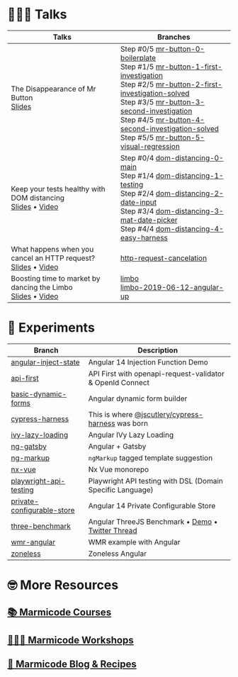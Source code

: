 # 👨🏻‍🍳 Talks

| Talks                                                                                                                                                                                                                                         | Branches                                                                                                                                                                                                                                                                                                                                                                                                                                                                                                                                                                                                                                                                                                                                                                                        |
| --------------------------------------------------------------------------------------------------------------------------------------------------------------------------------------------------------------------------------------------- | ----------------------------------------------------------------------------------------------------------------------------------------------------------------------------------------------------------------------------------------------------------------------------------------------------------------------------------------------------------------------------------------------------------------------------------------------------------------------------------------------------------------------------------------------------------------------------------------------------------------------------------------------------------------------------------------------------------------------------------------------------------------------------------------------- |
| The Disappearance of Mr Button <br> [Slides](https://drive.google.com/file/d/18gbAFs2svWVmA2709QIa0aotFUeU2bwg/view)                                                                                                                                       | Step #0/5 [mr-button-0-boilerplate](https://github.com/yjaaidi/experiments/tree/mr-button-0-boilerplate) <br> Step #1/5 [mr-button-1-first-investigation](https://github.com/yjaaidi/experiments/tree/mr-button-1-first-investigation) <br> Step #2/5 [mr-button-2-first-investigation-solved](https://github.com/yjaaidi/experiments/tree/mr-button-2-first-investigation-solved) <br> Step #3/5 [mr-button-3-second-investigation](https://github.com/yjaaidi/experiments/tree/mr-button-3-second-investigation) <br> Step #4/5 [mr-button-4-second-investigation-solved](https://github.com/yjaaidi/experiments/tree/mr-button-4-second-investigation-solved) <br> Step #5/5 [mr-button-5-visual-regression](https://github.com/yjaaidi/experiments/tree/mr-button-5-visual-regression) <br> |
| Keep your tests healthy with DOM distancing <br> [Slides](https://slides.com/yjaaidi/dom-distancing) • [Video](https://www.youtube.com/watch?v=ZKBHWcjFufw&list=PLmYjp4_mTlX5Wn3dRCV-2NqFGPqHQN1ek)                                           | Step #0/4 [dom-distancing-0-main](https://github.com/yjaaidi/experiments/tree/dom-distancing-0-main) <br> Step #1/4 [dom-distancing-1-testing](https://github.com/yjaaidi/experiments/tree/dom-distancing-1-testing) <br> Step #2/4 [dom-distancing-2-date-input](https://github.com/yjaaidi/experiments/tree/dom-distancing-2-date-input) <br> Step #3/4 [dom-distancing-3-mat-date-picker](https://github.com/yjaaidi/experiments/tree/dom-distancing-3-mat-date-picker) <br> Step #4/4 [dom-distancing-4-easy-harness](https://github.com/yjaaidi/experiments/tree/dom-distancing-4-easy-harness)                                                                                                                                                                                            |
| What happens when you cancel an HTTP request? <br> [Slides](https://slides.com/yjaaidi/what-happens-when-you-cancel-an-http-request-6ed586#/) • [Video](https://www.youtube.com/watch?v=5P9XVObbvS4&list=PLmYjp4_mTlX5Wn3dRCV-2NqFGPqHQN1ek)  | [http-request-cancelation](https://github.com/yjaaidi/experiments/tree/http-request-cancelation)                                                                                                                                                                                                                                                                                                                                                                                                                                                                                                                                                                                                                                                                                                |
| Boosting time to market by dancing the Limbo <br> [Slides](https://slides.com/yjaaidi/angular-up-boosting-time-to-market-by-dancing-the-limbo) • [Video](https://www.youtube.com/watch?v=izGz7H-8yIk&list=PLmYjp4_mTlX5Wn3dRCV-2NqFGPqHQN1ek) | [limbo](https://github.com/yjaaidi/experiments/tree/limbo) <br> [limbo-2019-06-12-angular-up](https://github.com/yjaaidi/experiments/tree/limbo-2019-06-12-angular-up)                                                                                                                                                                                                                                                                                                                                                                                                                                                                                                                                                                                                                          |

# 🧪 Experiments

| Branch                                                                                               | Description                                                                                                                                        |
| ---------------------------------------------------------------------------------------------------- | -------------------------------------------------------------------------------------------------------------------------------------------------- |
| [angular-inject-state](https://github.com/yjaaidi/experiments/tree/inject-rx-state)                  | Angular 14 Injection Function Demo                                                                                                                 |
| [api-first](https://github.com/yjaaidi/experiments/tree/api-first)                                   | API First with openapi-request-validator & OpenId Connect                                                                                          |
| [basic-dynamic-forms](https://github.com/yjaaidi/experiments/tree/basic-dynamic-forms)               | Angular dynamic form builder                                                                                                                       |
| [cypress-harness](https://github.com/yjaaidi/experiments/tree/cypress-harness)                       | This is where [@jscutlery/cypress-harness](https://github.com/jscutlery/test-utils) was born                                                       |
| [ivy-lazy-loading](https://github.com/yjaaidi/experiments/tree/ivy-lazy-loading)                     | Angular IVy Lazy Loading                                                                                                                           |
| [ng-gatsby](https://github.com/yjaaidi/experiments/tree/ng-gatsby)                                   | Angular + Gatsby                                                                                                                                   |
| [ng-markup](https://github.com/yjaaidi/experiments/tree/ng-markup)                                   | `ngMarkup` tagged template suggestion                                                                                                              |
| [nx-vue](https://github.com/yjaaidi/experiments/tree/nx-vue)                                         | Nx Vue monorepo                                                                                                                                    |
| [playwright-api-testing](https://github.com/yjaaidi/experiments/tree/playwright-api-testing)         | Playwright API testing with DSL (Domain Specific Language)                                                                                         |
| [private-configurable-store](https://github.com/yjaaidi/experiments/tree/private-configurable-store) | Angular 14 Private Configurable Store                                                                                                              |
| [three-benchmark](https://github.com/yjaaidi/experiments/tree/three-benchmark)                       | Angular ThreeJS Benchmark • [Demo](https://ng-three-demo.marmicode.io/) • [Twitter Thread](https://twitter.com/yjaaidi/status/1202597287945539586) |
| [wmr-angular](https://github.com/yjaaidi/experiments/tree/wmr-angular)                               | WMR example with Angular                                                                                                                           |
| [zoneless](https://github.com/yjaaidi/experiments/tree/zoneless)                                     | Zoneless Angular                                                                                                                                   |

# 🤓 More Resources

## [📚 Marmicode Courses](https://courses.marmicode.io)

## [👨🏻‍🏫 Marmicode Workshops](https://marmicode.eventbrite.com)

## [📝 Marmicode Blog & Recipes](https://marmicode.io)
